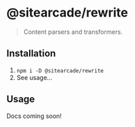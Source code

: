 # @sitearcade/rewrite

> Content parsers and transformers.

## Installation

1. `npm i -D @sitearcade/rewrite`
2. See usage...

## Usage

Docs coming soon!
